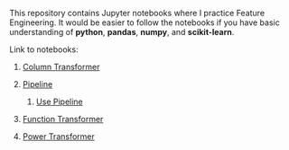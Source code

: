 This repository contains Jupyter notebooks where I practice Feature Engineering.
It would be easier to follow the notebooks if you have basic understanding of **python**, **pandas**, **numpy**, and **scikit-learn**.

Link to notebooks:  

1. [Column Transformer](./04_column_transformer/ColumnTransformer.ipynb)  

2. [Pipeline](./05_pipeline/Pipeline.ipynb)  
    1. [Use Pipeline](./05_pipeline/use_pipeline.ipynb)  

3. [Function Transformer](./06_function_transformer/FunctionTransformer.ipynb)  

4. [Power Transformer](./07_power_transformer/PowerTransformer.ipynb)
